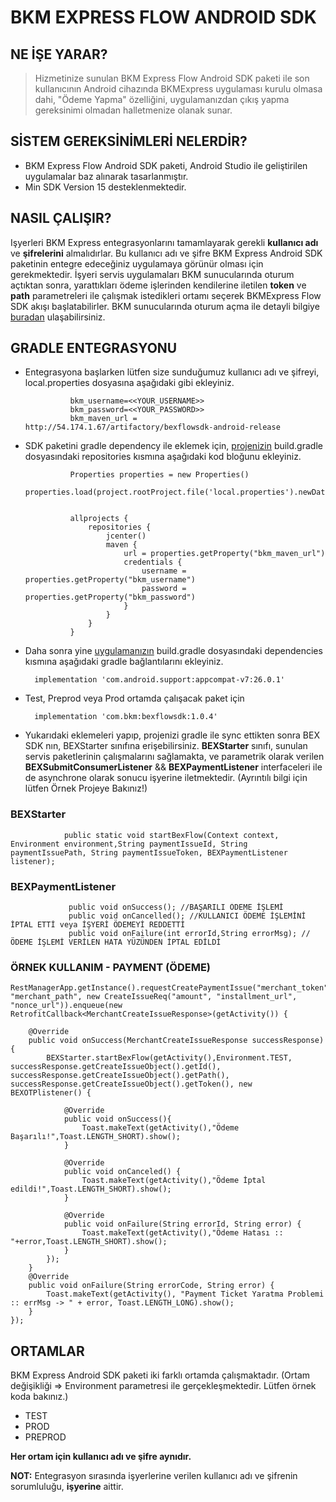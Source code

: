 # BKM EXPRESS FLOW ANDROID SDK

## NE İŞE YARAR?

> Hizmetinize sunulan BKM Express Flow Android SDK paketi ile son kullanıcının Android cihazında BKMExpress uygulaması kurulu olmasa dahi, "Ödeme Yapma" özelliğini, uygulamanızdan çıkış yapma gereksinimi olmadan halletmenize olanak sunar.

## SİSTEM GEREKSİNİMLERİ NELERDİR?

 *  BKM Express Flow Android SDK paketi, Android Studio ile geliştirilen uygulamalar baz alınarak tasarlanmıştır.
 *  Min SDK Version 15 desteklenmektedir.

## NASIL ÇALIŞIR?

Işyerleri BKM Express entegrasyonlarını tamamlayarak gerekli **kullanıcı adı** ve **şifrelerini** almalıdırlar. Bu kullanıcı adı ve şifre 
BKM Express Android SDK paketinin entegre edeceğiniz uygulamaya görünür olması için gerekmektedir. 
İşyeri servis uygulamaları BKM sunucularında oturum açtıktan sonra, yarattıkları ödeme işlerinden kendilerine iletilen **token** ve **path** parametreleri ile çalışmak istedikleri ortamı seçerek BKMExpress Flow SDK akışı başlatabilirler. 
BKM sunucularında oturum açma ile detayli bilgiye [buradan](https://test-api.bkmexpress.com.tr/docs) ulaşabilirsiniz.

## GRADLE ENTEGRASYONU

* Entegrasyona başlarken lütfen size sunduğumuz kullanıcı adı ve şifreyi, local.properties dosyasına aşağıdaki gibi ekleyiniz. 

                bkm_username=<<YOUR_USERNAME>>
                bkm_password=<<YOUR_PASSWORD>>
                bkm_maven_url = http://54.174.1.67/artifactory/bexflowsdk-android-release

* SDK paketini gradle dependency ile eklemek için, <u>projenizin</u> build.gradle dosyasındaki repositories kısmına aşağıdaki kod bloğunu ekleyiniz.

                Properties properties = new Properties()
                properties.load(project.rootProject.file('local.properties').newDataInputStream())
                
                
                allprojects {
                    repositories {
                        jcenter()
                        maven {
                            url = properties.getProperty("bkm_maven_url")
                            credentials {
                                username = properties.getProperty("bkm_username")
                                password = properties.getProperty("bkm_password")
                            }
                        }
                    }
                }
                
* Daha sonra yine <u>uygulamanızın</u> build.gradle dosyasındaki dependencies kısmına aşağıdaki gradle bağlantılarını ekleyiniz.
        
        implementation 'com.android.support:appcompat-v7:26.0.1'
      
                
* Test, Preprod veya Prod ortamda çalışacak paket için
                 
        implementation 'com.bkm:bexflowsdk:1.0.4'


* Yukarıdaki eklemeleri yapıp, projenizi gradle ile sync ettikten sonra BEX SDK nın,  BEXStarter sınıfına erişebilirsiniz. **BEXStarter** sınıfı, sunulan servis paketlerinin çalışmalarını sağlamakta, ve parametrik olarak verilen **BEXSubmitConsumerListener** && **BEXPaymentListener** interfaceleri ile de asynchrone olarak sonucu işyerine iletmektedir. (Ayrıntılı bilgi için lütfen Örnek Projeye Bakınız!)


### BEXStarter

                public static void startBexFlow(Context context, Environment environment,String paymentIssueId, String paymentIssuePath, String paymentIssueToken, BEXPaymentListener listener);
               

### BEXPaymentListener

                 public void onSuccess(); //BAŞARILI ÖDEME İŞLEMİ 
                 public void onCancelled(); //KULLANICI ÖDEME İŞLEMİNİ İPTAL ETTİ veya İŞYERİ ÖDEMEYİ REDDETTİ
                 public void onFailure(int errorId,String errorMsg); //ÖDEME İŞLEMİ VERİLEN HATA YÜZÜNDEN İPTAL EDİLDİ


### ÖRNEK KULLANIM - PAYMENT (ÖDEME)


    RestManagerApp.getInstance().requestCreatePaymentIssue("merchant_token", "merchant_path", new CreateIssueReq("amount", "installment_url", "nonce_url")).enqueue(new RetrofitCallback<MerchantCreateIssueResponse>(getActivity()) {
    
        @Override
        public void onSuccess(MerchantCreateIssueResponse successResponse) {
            BEXStarter.startBexFlow(getActivity(),Environment.TEST, successResponse.getCreateIssueObject().getId(), successResponse.getCreateIssueObject().getPath(), successResponse.getCreateIssueObject().getToken(), new BEXOTPlistener() {
                
                @Override
                public void onSuccess(){
                    Toast.makeText(getActivity(),"Ödeme Başarılı!",Toast.LENGTH_SHORT).show();
                }

                @Override
                public void onCanceled() {
                    Toast.makeText(getActivity(),"Ödeme İptal edildi!",Toast.LENGTH_SHORT).show();
                }
                
                @Override
                public void onFailure(String errorId, String error) {
                    Toast.makeText(getActivity(),"Ödeme Hatası :: "+error,Toast.LENGTH_SHORT).show();
                }       
            });
        }
        @Override
        public void onFailure(String errorCode, String error) {
            Toast.makeText(getActivity(), "Payment Ticket Yaratma Problemi :: errMsg -> " + error, Toast.LENGTH_LONG).show();
        }
    });

                 
## ORTAMLAR

BKM Express Android SDK paketi iki farklı ortamda çalışmaktadır. (Ortam değişikliği => Environment parametresi ile gerçekleşmektedir. Lütfen örnek koda bakınız.)

* TEST
* PROD
* PREPROD

**Her ortam için kullanıcı adı ve şifre aynıdır.**

**NOT:** Entegrasyon sırasında işyerlerine verilen kullanıcı adı ve şifrenin sorumluluğu, **işyerine** aittir.




